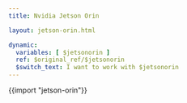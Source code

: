 ```yaml
---
title: Nvidia Jetson Orin

layout: jetson-orin.html

dynamic:
  variables: [ $jetsonorin ]
  ref: $original_ref/$jetsonorin
  $switch_text: I want to work with $jetsonorin
---
```


{{import "jetson-orin"}}

[installer.target_devices]:/reference/OS/configuration/#target_devices

[installer.migrate]:/reference/OS/configuration/#migrate

[config_json]:/reference/OS/configuration/#about-configjson

